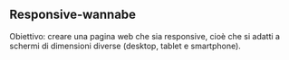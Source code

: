 ## Responsive-wannabe

Obiettivo: creare una pagina web che sia responsive, cioè che si adatti a schermi di dimensioni diverse (desktop, tablet e smartphone).
